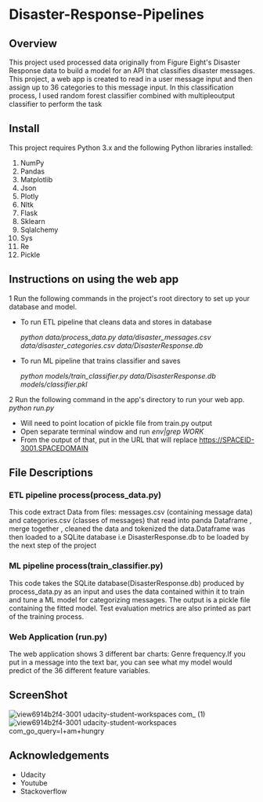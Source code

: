 # Disaster-Response-Pipelines

## Overview
This project used processed data originally from Figure Eight's Disaster Response data to build a model for an API that classifies disaster messages. This project, a web app is created to read in a user message input and then assign up to 36 categories to this message input. In this classification process, I used random forest classifier combined with multipleoutput classifier to perform the task

## Install
This project requires Python 3.x and the following Python libraries installed:
1.	NumPy
2.	Pandas
3.	Matplotlib
4.	Json
5.	Plotly
6.	Nltk
7.	Flask
8.	Sklearn
9.	Sqlalchemy
10.	Sys
11.	Re
12.	Pickle

## Instructions on using the web app 

1	Run the following commands in the project's root directory to set up your database and model.
  -	To run ETL pipeline that cleans data and stores in database
       
       _python data/process_data.py data/disaster_messages.csv data/disaster_categories.csv data/DisasterResponse.db_
  -	To run ML pipeline that trains classifier and saves
       
       _python models/train_classifier.py data/DisasterResponse.db models/classifier.pkl_

2	Run the following command in the app's directory to run your web app. _python run.py_
  -	Will need to point location of pickle file from train.py output
  -	Open separate terminal window and run _env|grep WORK_
  -	From the output of that, put in the URL that will replace https://SPACEID-3001.SPACEDOMAIN


## File Descriptions
### ETL pipeline process(process_data.py)
This code extract Data from  files: messages.csv (containing message data) and categories.csv (classes of messages) that read into  panda Dataframe , merge together , cleaned   the data and tokenized the data.Dataframe was then loaded to a SQLite database i.e DisasterResponse.db to be loaded by the next step of the project

### ML pipeline process(train_classifier.py)
This code takes the SQLite database(DisasterResponse.db) produced by process_data.py as an input and uses the data contained within it to train and tune a ML model for categorizing messages. The output is a pickle file containing the fitted model. Test evaluation metrics are also printed as part of the training process.

### Web Application (run.py)
The web application shows 3 different bar charts: Genre frequency.If you put in a message into the text bar, you can see what my model would predict of the 36 different feature variables.

## ScreenShot
![view6914b2f4-3001 udacity-student-workspaces com_ (1)](https://user-images.githubusercontent.com/71045070/96684605-aefb6100-1330-11eb-99fa-cf193173fd00.png)
![view6914b2f4-3001 udacity-student-workspaces com_go_query=I+am+hungry](https://user-images.githubusercontent.com/71045070/96684629-b884c900-1330-11eb-959b-c81384cfdb5f.png)

## Acknowledgements
- Udacity
- Youtube
- Stackoverflow

